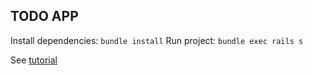 ## TODO APP

Install dependencies: `bundle install`
Run project: `bundle exec rails s`

See [tutorial](tutorial.md)